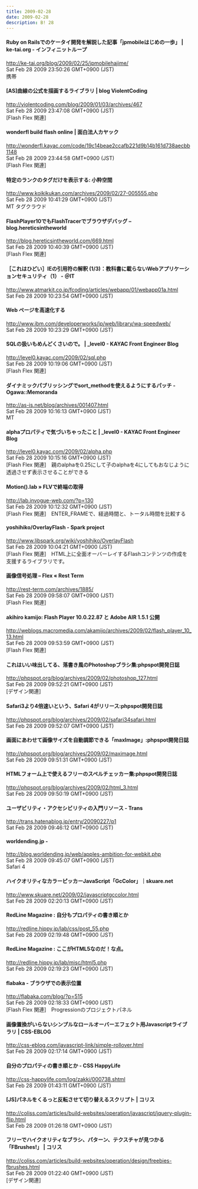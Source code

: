 ```yaml
---
title: 2009-02-28
date: 2009-02-28
description: B! 28
---
```


#### Ruby on Railsでのケータイ開発を解説した記事「jpmobileはじめの一歩」 | ke-tai.org - インフィニットループ
http://ke-tai.org/blog/2009/02/25/jpmobilehajime/<br>
Sat Feb 28 2009 23:50:26 GMT+0900 (JST)<br>
携帯


#### 			   [AS]曲線の公式を描画するライブラリ  |			blog ViolentCoding	
http://violentcoding.com/blog/2009/01/03/archives/467<br>
Sat Feb 28 2009 23:47:08 GMT+0900 (JST)<br>
[Flash Flex 関連]


#### wonderfl build flash online | 面白法人カヤック
http://wonderfl.kayac.com/code/19c14beae2ccafb221d9b14b161d738aecbb1148<br>
Sat Feb 28 2009 23:44:58 GMT+0900 (JST)<br>
[Flash Flex 関連]


#### 特定のランクのタグだけを表示する: 小粋空間
http://www.koikikukan.com/archives/2009/02/27-005555.php<br>
Sat Feb 28 2009 10:41:29 GMT+0900 (JST)<br>
MT タグクラウド


#### FlashPlayer10でもFlashTracerでブラウザデバッグ – blog.hereticsintheworld
http://blog.hereticsintheworld.com/669.html<br>
Sat Feb 28 2009 10:40:39 GMT+0900 (JST)<br>
[Flash Flex 関連]


####  ［これはひどい］IEの引用符の解釈 (1/3)：教科書に載らないWebアプリケーションセキュリティ（1） - ＠IT
http://www.atmarkit.co.jp/fcoding/articles/webapp/01/webapp01a.html<br>
Sat Feb 28 2009 10:23:54 GMT+0900 (JST)<br>


#### Web ページを高速化する
http://www.ibm.com/developerworks/jp/web/library/wa-speedweb/<br>
Sat Feb 28 2009 10:23:29 GMT+0900 (JST)<br>


#### SQLの扱いもめんどくさいので。 | _level0 - KAYAC Front Engineer Blog
http://level0.kayac.com/2009/02/sql.php<br>
Sat Feb 28 2009 10:19:06 GMT+0900 (JST)<br>
[Flash Flex 関連]


#### ダイナミックパブリッシングでsort_methodを使えるようにするパッチ - Ogawa::Memoranda
http://as-is.net/blog/archives/001407.html<br>
Sat Feb 28 2009 10:16:13 GMT+0900 (JST)<br>
MT


#### alphaプロパティで気づいちゃったこと | _level0 - KAYAC Front Engineer Blog
http://level0.kayac.com/2009/02/alpha.php<br>
Sat Feb 28 2009 10:15:16 GMT+0900 (JST)<br>
[Flash Flex 関連]　親のalphaを0.25にして子のalphaを4にしてもおなじように透過させず表示させることができる


#### Motion().lab » FLVで終端の取得
http://lab.invogue-web.com/?p=130<br>
Sat Feb 28 2009 10:12:32 GMT+0900 (JST)<br>
[Flash Flex 関連]　ENTER_FRAMEで、経過時間と、トータル時間を比較する


#### yoshihiko/OverlayFlash - Spark project
http://www.libspark.org/wiki/yoshihiko/OverlayFlash<br>
Sat Feb 28 2009 10:04:21 GMT+0900 (JST)<br>
[Flash Flex 関連]　HTML上に全面オーバーレイするFlashコンテンツの作成を支援するライブラリです。


####       画像信号処理 – Flex «       Rest Term    
http://rest-term.com/archives/1885/<br>
Sat Feb 28 2009 09:58:07 GMT+0900 (JST)<br>
[Flash Flex 関連]


#### akihiro kamijo: Flash Player 10.0.22.87 と Adobe AIR 1.5.1 公開
http://weblogs.macromedia.com/akamijo/archives/2009/02/flash_player_10_13.html<br>
Sat Feb 28 2009 09:53:59 GMT+0900 (JST)<br>
[Flash Flex 関連]


#### これはいい味出してる、落書き風のPhotoshopブラシ集:phpspot開発日誌
http://phpspot.org/blog/archives/2009/02/photoshop_127.html<br>
Sat Feb 28 2009 09:52:21 GMT+0900 (JST)<br>
[デザイン関連]


#### Safari3より4倍速いという、Safari 4がリリース:phpspot開発日誌
http://phpspot.org/blog/archives/2009/02/safari34safari.html<br>
Sat Feb 28 2009 09:52:07 GMT+0900 (JST)<br>


#### 画面にあわせて画像サイズを自動調節できる「maxImage」:phpspot開発日誌
http://phpspot.org/blog/archives/2009/02/maximage.html<br>
Sat Feb 28 2009 09:51:31 GMT+0900 (JST)<br>


#### HTMLフォーム上で使えるフリーのスペルチェッカー集:phpspot開発日誌
http://phpspot.org/blog/archives/2009/02/html_3.html<br>
Sat Feb 28 2009 09:50:19 GMT+0900 (JST)<br>


#### ユーザビリティ・アクセシビリティの入門リソース - Trans
http://trans.hatenablog.jp/entry/20090227/p1<br>
Sat Feb 28 2009 09:46:12 GMT+0900 (JST)<br>


#### worldending.jp - 
http://blog.worldending.jp/web/apples-ambition-for-webkit.php<br>
Sat Feb 28 2009 09:45:07 GMT+0900 (JST)<br>
Safari 4


#### ハイクオリティなカラーピッカーJavaScript「GcColor」｜skuare.net
http://www.skuare.net/2009/02/javascriptgccolor.html<br>
Sat Feb 28 2009 02:20:13 GMT+0900 (JST)<br>


#### RedLine Magazine : 自分もプロパティの書き順とか
http://redline.hippy.jp/lab/css/post_55.php<br>
Sat Feb 28 2009 02:19:48 GMT+0900 (JST)<br>


#### RedLine Magazine : ここがHTML5なのだ！な点。
http://redline.hippy.jp/lab/misc/html5.php<br>
Sat Feb 28 2009 02:19:23 GMT+0900 (JST)<br>


#### flabaka - ブラウザでの表示位置
http://flabaka.com/blog/?p=515<br>
Sat Feb 28 2009 02:18:33 GMT+0900 (JST)<br>
[Flash Flex 関連]　Progressionのプロジェクトパネル


#### 画像置換がいらないシンプルなロールオーバーエフェクト用Javascriptライブラリ | CSS-EBLOG
http://css-eblog.com/javascript-link/simple-rollover.html<br>
Sat Feb 28 2009 02:17:14 GMT+0900 (JST)<br>


#### 自分のプロパティの書き順とか - CSS HappyLife
http://css-happylife.com/log/zakki/000738.shtml<br>
Sat Feb 28 2009 01:43:11 GMT+0900 (JST)<br>


####   [JS]パネルをくるっと反転させて切り替えるスクリプト | コリス
http://coliss.com/articles/build-websites/operation/javascript/jquery-plugin-flip.html<br>
Sat Feb 28 2009 01:26:18 GMT+0900 (JST)<br>


####   フリーでハイクオリティなブラシ、パターン、テクスチャが見つかる「FBrushes!」 | コリス
http://coliss.com/articles/build-websites/operation/design/freebies-fbrushes.html<br>
Sat Feb 28 2009 01:22:40 GMT+0900 (JST)<br>
[デザイン関連]


